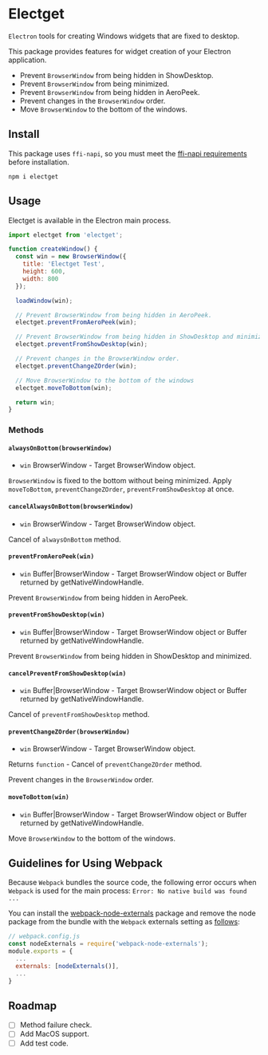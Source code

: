 # Electget

`Electron` tools for creating Windows widgets that are fixed to desktop. 

This package provides features for widget creation of your Electron application.

- Prevent `BrowserWindow` from being hidden in ShowDesktop.
- Prevent `BrowserWindow` from being minimized.
- Prevent `BrowserWindow` from being hidden in AeroPeek.
- Prevent changes in the `BrowserWindow` order.
- Move `BrowserWindow` to the bottom of the windows.

## Install
This package uses `ffi-napi`, so you must meet the [ffi-napi requirements](https://github.com/node-ffi-napi/node-ffi-napi#installation) before installation.

`npm i electget`

## Usage
Electget is available in the Electron main process.

```js
import electget from 'electget';

function createWindow() {
  const win = new BrowserWindow({
    title: 'Electget Test',
    height: 600,
    width: 800
  });

  loadWindow(win);

  // Prevent BrowserWindow from being hidden in AeroPeek.
  electget.preventFromAeroPeek(win);

  // Prevent BrowserWindow from being hidden in ShowDesktop and minimized.
  electget.preventFromShowDesktop(win);

  // Prevent changes in the BrowserWindow order.
  electget.preventChangeZOrder(win);

  // Move BrowserWindow to the bottom of the windows
  electget.moveToBottom(win);

  return win;
}
```

### Methods
#### `alwaysOnBottom(browserWindow)`
- `win` BrowserWindow - Target BrowserWindow object.

`BrowserWindow` is fixed to the bottom without being minimized.
Apply `moveToBottom`, `preventChangeZOrder`, `preventFromShowDesktop` at once. 

#### `cancelAlwaysOnBottom(browserWindow)`
- `win` BrowserWindow - Target BrowserWindow object.

Cancel of `alwaysOnBottom` method.

#### `preventFromAeroPeek(win)`
- `win` Buffer|BrowserWindow - Target BrowserWindow object or Buffer returned by getNativeWindowHandle.

Prevent `BrowserWindow` from being hidden in AeroPeek.

#### `preventFromShowDesktop(win)`
- `win` Buffer|BrowserWindow - Target BrowserWindow object or Buffer returned by getNativeWindowHandle.

Prevent `BrowserWindow` from being hidden in ShowDesktop and minimized.

#### `cancelPreventFromShowDesktop(win)`
- `win` Buffer|BrowserWindow - Target BrowserWindow object or Buffer returned by getNativeWindowHandle.

Cancel of `preventFromShowDesktop` method.

#### `preventChangeZOrder(browserWindow)`
- `win` BrowserWindow - Target BrowserWindow object.

Returns `function` - Cancel of `preventChangeZOrder` method.

Prevent changes in the `BrowserWindow` order.

#### `moveToBottom(win)`
- `win` Buffer|BrowserWindow - Target BrowserWindow object or Buffer returned by getNativeWindowHandle.

Move `BrowserWindow` to the bottom of the windows.


## Guidelines for Using Webpack
Because `Webpack` bundles the source code, the following error occurs when `Webpack` is used for the main process: `Error: No native build was found ...`

You can install the [webpack-node-externals](https://www.npmjs.com/package/webpack-node-externals) package and remove the node package from the bundle with the `Webpack` externals setting as [follows](https://github.com/node-ffi-napi/node-ffi-napi/issues/157#issuecomment-846426023):

```js
// webpack.config.js
const nodeExternals = require('webpack-node-externals');
module.exports = {
  ...
  externals: [nodeExternals()],
  ...
}
```

## Roadmap

- [ ] Method failure check.
- [ ] Add MacOS support.
- [ ] Add test code.
